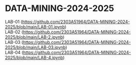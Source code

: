 # DATA-MINING-2024-2025
LAB-01 (https://github.com/2303A51964/DATA-MINING-2024-2025/blob/main/LAB-01.ipynb)  
LAB-02 (https://github.com/2303A51964/DATA-MINING-2024-2025/blob/main/LAB-2.ipynb)    
LAB-03 (https://github.com/2303A51964/DATA-MINING-2024-2025/blob/main/LAB-03.ipynb)   
LAB-04 (https://github.com/2303A51964/DATA-MINING-2024-2025/blob/main/LAB-4.ipynb)  

